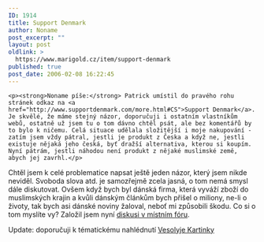 ```yaml
---
ID: 1914
title: Support Denmark
author: Noname
post_excerpt: ""
layout: post
oldlink: >
  https://www.marigold.cz/item/support-denmark
published: true
post_date: 2006-02-08 16:22:45
---
```

	<p><strong>Noname píše:</strong> Patrick umístil do pravého rohu stránek odkaz na <a href="http://www.supportdenmark.com/more.html#CS">Support Denmark</a>. Je skvělé, že máme stejný názor, doporučuji i ostatním vlastníkům webů, ostatně už jsem tu o tom dávno chtěl psát, ale bez komentářů by to bylo k ničemu. Celá situace udělala složitější i moje nakupování - zatím jsem vždy pátral, jestli je produkt z Česka a když ne, jestli existuje nějaká jeho česká, byť dražší alternativa, kterou si koupím.  Nyní pátrám, jestli náhodou není produkt z nějaké muslimské země, abych jej zavrhl.</p>
<p>Chtěl jsem k celé problematice napsat ještě jeden názor, který jsem nikde neviděl. Svoboda slova atd. je samozřejmě zcela jasná, o tom nemá smysl dále diskutovat. Ovšem když bych byl dánská firma, která vyváží zboží do muslimských krajin a kvůli dánským článkům bych přišel o miliony, ne-li o životy, tak bych asi dánské noviny žaloval, neboť mi způsobili škodu. Co si o tom myslíte vy? Založil jsem nyní <a href="http://www.marigold.cz/forum/viewtopic.php?pid=2405">diskusi v místním fóru</a>.</p>
<p>Update: doporučuji k tématickému nahlédnutí <a href="http://www.kartinki.cz/show-galery-masaryk.html">Vesolyje Kartinky</a></p>